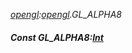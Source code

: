 _[opengl](../../modules/opengl/opengl-module.md):[opengl](../../modules/opengl/opengl-module.md).GL\_ALPHA8_
##### Const GL\_ALPHA8:[Int](../../modules/wonkey/wonkey-types-int.md)
